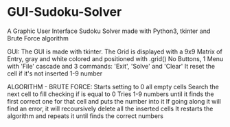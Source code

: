 # GUI-Sudoku-Solver

A Graphic User Interface Sudoku Solver made with Python3, tkinter and Brute Force algorithm

GUI:    The GUI is made with tkinter.
        The Grid is displayed with a 9x9 Matrix of Entry, gray and white colored and positioned with .grid()
        No Buttons, 1 Menu with 'File' cascade and 3 commands: 'Exit', 'Solve' and 'Clear'
        It reset the cell if it's not inserted 1-9 number

ALGORITHM - BRUTE FORCE:
        Starts setting to 0 all empty cells
        Search the next cell to fill checking if is equal to 0
        Tries 1-9 numbers until it finds the first correct one for that cell and puts the number into it
        If going along it will find an error, it will recoursively delete all the inserted cells
        It restarts the algorithm and repeats it until finds the correct numbers
